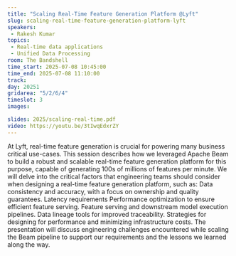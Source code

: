 ```yaml
---
title: "Scaling Real-Time Feature Generation Platform @Lyft"
slug: scaling-real-time-feature-generation-platform-lyft
speakers:
 - Rakesh Kumar
topics:
 - Real-time data applications
 - Unified Data Processing
room: The Bandshell
time_start: 2025-07-08 10:45:00
time_end: 2025-07-08 11:10:00
track: 
day: 20251
gridarea: "5/2/6/4"
timeslot: 3
images: 

slides: 2025/scaling-real-time.pdf
video: https://youtu.be/3tIwqEdxrZY
---
```


 At Lyft, real-time feature generation is crucial for powering many business critical use-cases. This session describes how we leveraged Apache Beam to build a robust and scalable real-time feature generation platform for this purpose, capable of generating 100s of millions of features per minute. We will delve into the critical factors that engineering teams should consider when designing a real-time feature generation platform, such as:
Data consistency and accuracy, with a focus on ownership and quality guarantees.
Latency requirements 
Performance optimization to ensure efficient feature serving.
Feature serving and downstream model execution pipelines.
Data lineage tools for improved traceability.
Strategies for designing for performance and minimizing infrastructure costs.
The presentation will discuss engineering challenges encountered while scaling the Beam pipeline to support our requirements and the lessons we learned along the way.
